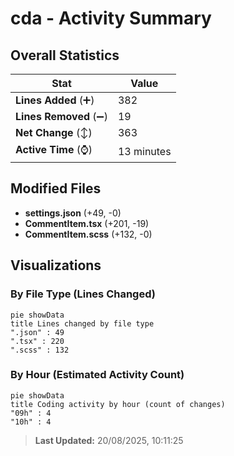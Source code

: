 # cda - Activity Summary 

## Overall Statistics

| Stat                   | Value                                                             |
| ---------------------- | ----------------------------------------------------------------- |
| **Lines Added** (➕)   | 382                                          |
| **Lines Removed** (➖) | 19                                        |
| **Net Change** (↕)    | 363                |
| **Active Time** (⌚)   | 13 minutes |


## Modified Files
- **settings.json** (+49, -0)
- **CommentItem.tsx** (+201, -19)
- **CommentItem.scss** (+132, -0)

## Visualizations

### By File Type (Lines Changed)

```mermaid
pie showData
title Lines changed by file type
".json" : 49
".tsx" : 220
".scss" : 132
```

### By Hour (Estimated Activity Count)

```mermaid
pie showData
title Coding activity by hour (count of changes)
"09h" : 4
"10h" : 4
```


> **Last Updated:** 20/08/2025, 10:11:25